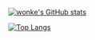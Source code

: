 [![wonke's GitHub stats](https://github-readme-stats-teal.vercel.app/api?username=wonke&show_icons=truet&include_all_commits=True&hide=contribs)](https://github.com/anuraghazra/github-readme-stats)

[![Top Langs](https://github-readme-stats.vercel.app/api/top-langs/?username=wonke&layout=compact)](https://github.com/anuraghazra/github-readme-stats)

